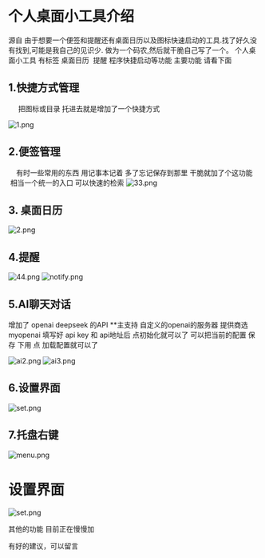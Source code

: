# 个人桌面小工具介绍
源自 由于想要一个便签和提醒还有桌面日历以及图标快速启动的工具.找了好久没有找到,可能是我自己的见识少.
做为一个码农,然后就干脆自己写了一个。
个人桌面小工具 有标签 桌面日历  提醒 程序快捷启动等功能
主要功能 请看下面


## 1.快捷方式管理
     把图标或目录 托进去就是增加了一个快捷方式

![1.png](./img/1.png)


## 2.便签管理
    有时一些常用的东西 用记事本记着 多了忘记保存到那里 干脆就加了个这功能  相当一个统一的入口 可以快速的检索
![33.png](./img/33.png)


## 3. 桌面日历
![2.png](./img/2.png)

## 4.提醒
![44.png](./img/44.png)
![notify.png](./img/notify.png)


## 5.AI聊天对话
增加了 openai   deepseek 的API
**主支持 自定义的openai的服务器 提供商选 myopenai
填写好 api key 和 api地址后 点初始化就可以了
可以把当前的配置 保存 下用 点 加载配置就可以了

![ai2.png](./img/ai2.png)
![ai3.png](./img/ai3.png)



## 6.设置界面

![set.png](./img/set.png)

## 7.托盘右键
![menu.png](./img/menu.png)





# 设置界面

![set.png](./img/set.png)



其他的功能 目前正在慢慢加

有好的建议，可以留言

